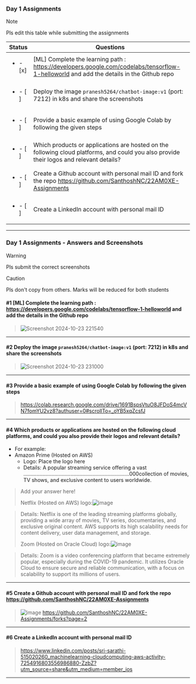 ### Day 1 Assignments

> [!NOTE]
> Pls edit this table while submitting the assignments

| Status         | Questions     | 
|----------------|---------------|
| <ul><li>- [x] </li></ul> | [ML] Complete the learning path : https://developers.google.com/codelabs/tensorflow-1-helloworld and add the details in the Github repo |
| <ul><li>- [ ] </li></ul> | Deploy the image `pranesh5264/chatbot-image:v1` (port: 7212) in k8s and share the screenshots |
| <ul><li>- [ ] </li></ul> | Provide a basic example of using Google Colab by following the given steps  |
| <ul><li>- [ ] </li></ul> | Which products or applications are hosted on the following cloud platforms, and could you also provide their logos and relevant details?  |
| <ul><li>- [ ] </li></ul> | Create a Github account with personal mail ID and fork the repo https://github.com/SanthoshNC/22AM0XE-Assignments  |
| <ul><li>- [ ] </li></ul> | Create a LinkedIn account with personal mail ID  |


***

### Day 1 Assignments - Answers and Screenshots

> [!WARNING]
> Pls submit the correct screenshots

> [!CAUTION]
> Pls don't copy from others. Marks will be reduced for both students

#### #1 [ML] Complete the learning path : https://developers.google.com/codelabs/tensorflow-1-helloworld and add the details in the Github repo
> ![Screenshot 2024-10-23 221540](https://github.com/user-attachments/assets/09768def-12dd-4684-9791-27739724dcf8)

***

#### #2 Deploy the image `pranesh5264/chatbot-image:v1` (port: 7212) in k8s and share the screenshots
> ![Screenshot 2024-10-23 231000](https://github.com/user-attachments/assets/568e764d-bd8d-4d60-a838-f8d6ce43ac83)


***

#### #3 Provide a basic example of using Google Colab by following the given steps
> https://colab.research.google.com/drive/1691BspsVtuO8JFDoS4mcVN7fomYU2vz8?authuser=0#scrollTo=_oYB5xqZcsfJ

***

#### #4 Which products or applications are hosted on the following cloud platforms, and could you also provide their logos and relevant details? 
- For example:
- Amazon Prime (Hosted on AWS)
  - Logo: Place the logo here
  - Details: A popular streaming service offering a vast ........................................................................000collection of movies, TV shows, and exclusive content to users worldwide.

> Add your answer here!
>
> Netflix (Hosted on AWS)
> logo:![image](https://github.com/user-attachments/assets/08cd144c-91d2-481d-a8c2-788c3a99e545)

> Details: Netflix is one of the leading streaming platforms globally, providing a wide array of movies, TV series, documentaries, and exclusive original content. AWS supports its high scalability needs for content delivery, user data management, and storage.
>
> Zoom (Hosted on Oracle Cloud)
> logo:![image](https://github.com/user-attachments/assets/2f011650-87ab-4d6d-bf5b-9978a3c53226)

>
> Details: Zoom is a video conferencing platform that became extremely popular, especially during the COVID-19 pandemic. It utilizes Oracle Cloud to ensure secure and reliable communication, with a focus on scalability to support its millions of users.


***

#### #5 Create a Github account with personal mail ID and fork the repo https://github.com/SanthoshNC/22AM0XE-Assignments
> ![image](https://github.com/user-attachments/assets/40be42b3-f133-489e-9de1-25a9c8e67637)
> https://github.com/SanthoshNC/22AM0XE-Assignments/forks?page=2

***

#### #6 Create a LinkedIn account with personal mail ID
> https://www.linkedin.com/posts/sri-sarathi-515020260_machinelearning-cloudcomputing-aws-activity-7254916803556986880-ZzbZ?utm_source=share&utm_medium=member_ios

***

